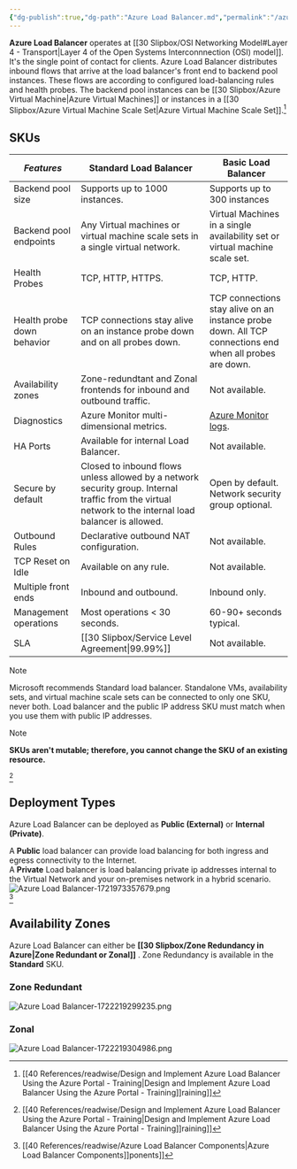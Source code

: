 ```yaml
---
{"dg-publish":true,"dg-path":"Azure Load Balancer.md","permalink":"/azure-load-balancer/","tags":["notes"]}
---
```


**Azure Load Balancer** operates at [[30 Slipbox/OSI Networking Model#Layer 4 - Transport\|Layer 4 of the Open Systems Interconnnection (OSI) model]]. It's the single point of contact for clients. Azure Load Balancer distributes inbound flows that arrive at the load balancer's front end to backend pool instances. These flows are according to configured load-balancing rules and health probes. The backend pool instances can be [[30 Slipbox/Azure Virtual Machine\|Azure Virtual Machines]] or instances in a [[30 Slipbox/Azure Virtual Machine Scale Set\|Azure Virtual Machine Scale Set]].[^1]

## SKUs

| ***Features***             | **Standard Load Balancer**                                                                                                                              | **Basic Load Balancer**                                                                                 |
| -------------------------- | ------------------------------------------------------------------------------------------------------------------------------------------------------- | ------------------------------------------------------------------------------------------------------- |
| Backend pool size          | Supports up to 1000 instances.                                                                                                                          | Supports up to 300 instances                                                                            |
| Backend pool endpoints     | Any Virtual machines or virtual machine scale sets in a single virtual network.                                                                         | Virtual Machines in a single availability set or virtual machine scale set.                             |
| Health Probes              | TCP, HTTP, HTTPS.                                                                                                                                       | TCP, HTTP.                                                                                              |
| Health probe down behavior | TCP connections stay alive on an instance probe down and on all probes down.                                                                            | TCP connections stay alive on an instance probe down. All TCP connections end when all probes are down. |
| Availability zones         | Zone-redundtant and Zonal frontends for inbound and outbound traffic.                                                                                   | Not available.                                                                                          |
| Diagnostics                | Azure Monitor multi-dimensional metrics.                                                                                                                | [Azure Monitor logs](https://learn.microsoft.com/en-us/azure/load-balancer/load-balancer-monitor-log).  |
| HA Ports                   | Available for internal Load Balancer.                                                                                                                   | Not available.                                                                                          |
| Secure by default          | Closed to inbound flows unless allowed by a network security group. Internal traffic from the virtual network to the internal load balancer is allowed. | Open by default. Network security group optional.                                                       |
| Outbound Rules             | Declarative outbound NAT configuration.                                                                                                                 | Not available.                                                                                          |
| TCP Reset on Idle          | Available on any rule.                                                                                                                                  | Not available.                                                                                          |
| Multiple front ends        | Inbound and outbound.                                                                                                                                   | Inbound only.                                                                                           |
| Management operations      | Most operations < 30 seconds.                                                                                                                           | 60-90+ seconds typical.                                                                                 |
| SLA                        | [[30 Slipbox/Service Level Agreement\|99.99%]]                                                                                                                     | Not available.                                                                                          |

> [!note]  
> Microsoft recommends Standard load balancer. Standalone VMs, availability sets, and virtual machine scale sets can be connected to only one SKU, never both. Load balancer and the public IP address SKU must match when you use them with public IP addresses.

> [!note]  
> **SKUs aren't mutable; therefore, you cannot change the SKU of an existing resource.**  

[^1]

## Deployment Types

Azure Load Balancer can be deployed as **Public (External)** or **Internal (Private)**.

A **Public** load balancer can provide load balancing for both ingress and egress connectivity to the Internet.  
A **Private** Load balancer is load balancing private ip addresses internal to the Virtual Network and your on-premises network in a hybrid scenario.  
![Azure Load Balancer-1721973357679.png](/img/user/40%20References/attachments/image/Azure%20Load%20Balancer-1721973357679.png)  
[^2]  

## Availability Zones

Azure Load Balancer can either be **[[30 Slipbox/Zone Redundancy in Azure\|Zone Redundant or Zonal]]** . Zone Redundancy is available in the **Standard** SKU.

### Zone Redundant

![Azure Load Balancer-1722219299235.png](/img/user/40%20References/attachments/image/Azure%20Load%20Balancer-1722219299235.png)  

### Zonal

![Azure Load Balancer-1722219304986.png](/img/user/40%20References/attachments/image/Azure%20Load%20Balancer-1722219304986.png)

[^1]:[[40 References/readwise/Design and Implement Azure Load Balancer Using the Azure Portal - Training\|Design and Implement Azure Load Balancer Using the Azure Portal - Training]]raining]]
[^2]: [[40 References/readwise/Azure Load Balancer Components\|Azure Load Balancer Components]]ponents]]
